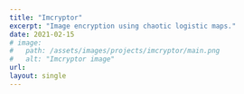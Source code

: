 ```yaml
---
title: "Imcryptor"
excerpt: "Image encryption using chaotic logistic maps."
date: 2021-02-15
# image:
#   path: /assets/images/projects/imcryptor/main.png
#   alt: "Imcryptor image"
url: 
layout: single
---
```

